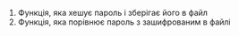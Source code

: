 1. Функція, яка хешує пароль і зберігає його в файл
2. Функція, яка порівнює пароль з зашифрованим в файлі
